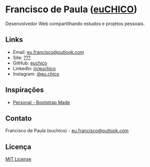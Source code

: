 # Francisco de Paula ([euCHICO](https://euchico.github.io/))

Desenvolvedor Web compartilhando estudos e projetos pessoais.

## Links

* Email: [eu.francisco@outlook.com](mailto:eu.francisco@outlook.com)
* Site: [???]()
* GitHub: [euchico](https://github.com/euchico/)
* LinkedIn: [in/euchico](https://www.linkedin.com/in/euchico/)
* Instagram: [@eu.chico](https://www.instagram.com/eu.chico/)

## Inspirações

* [Personal -  Bootstrap Made](https://bootstrapmade.com/personal-free-resume-bootstrap-template/)

## Contato

Francisco de Paula (euchico) - <eu.francisco@outlook.com>

## Licença

[MIT License](https://github.com/euchico/euchico.github.io/blob/master/LICENSE.md)